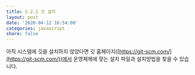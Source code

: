 ```yaml
---
title: 2.2.1 깃 설치
layout: post
date: '2020-04-12 16:54:00'
categories: javascript
share: false
---
```


아직 시스템에 깃을 설치하지 않았다면 깃 홈페이지([https://git-scm.com/](https://git-scm.com/))에서 운영체제에 맞는 설치 파일과 설치방법을 찾을 수 있습니다.